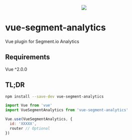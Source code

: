<p align="center">
 <a href="https://www.npmjs.com/package/vue-segment-analytics">
  <img src="https://img.shields.io/npm/dm/vue-segment-analytics.svg" />
 <a/>
</p>

# vue-segment-analytics

Vue plugin for Segment.io Analytics

## Requirements

Vue ^2.0.0

## TL;DR

```bash
npm install --save-dev vue-segment-analytics
```

```js
import Vue from 'vue'
import VueSegmentAnalytics from 'vue-segment-analytics'

Vue.use(VueSegmentAnalytics, {
  id: 'XXXXX',
  router // Optional
})
```
